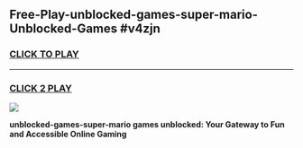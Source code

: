 
## Free-Play-unblocked-games-super-mario-Unblocked-Games #v4zjn
<h3>
<a href="https://news.freeplayer.one?title=unblocked-games-super-mario&ref=8M">CLICK TO PLAY</a></h3>
<hr>

<h3>
<a href="https://news.freeplayer.one?title=unblocked-games-super-mario&ref=8M">CLICK 2 PLAY</a>
  
</h3>

<a href="https://news.freeplayer.one?title=unblocked-games-super-mario&ref=8M"><img src="https://clearcache.store/games.png"></a>


**unblocked-games-super-mario games unblocked: Your Gateway to Fun and Accessible Online Gaming**
